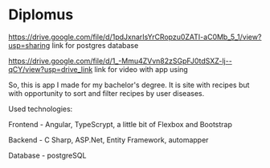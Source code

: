 # Diplomus
https://drive.google.com/file/d/1pdJxnarIsYrCRopzu0ZATI-aC0Mb_5_1/view?usp=sharing
link for postgres database

https://drive.google.com/file/d/1_-Mmu4ZVvn82zSGpFJ0tdSXZ-lj--qCY/view?usp=drive_link
link for video with app using

So, this is app I made for my bachelor's degree. It is site with recipes but with opportunity to sort and filter recipes by user diseases.


Used technologies:

Frontend - Angular, TypeScrypt, a little bit of Flexbox and Bootstrap

Backend - C Sharp, ASP.Net, Entity Framework, automapper

Database - postgreSQL
